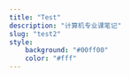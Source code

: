 ```yaml
---
title: "Test"
description: "计算机专业课笔记"
slug: "test2"
style:
    background: "#00ff00"
    color: "#fff"
---
```

